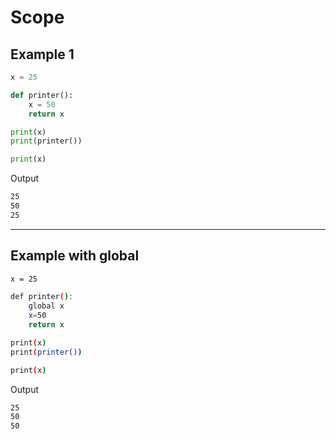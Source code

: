 # Scope

## Example 1

```python
x = 25

def printer():
    x = 50
    return x

print(x)
print(printer())

print(x)
```

Output

```bash
25
50
25
```

---

## Example with global

```bash
x = 25

def printer():
    global x
    x=50
    return x

print(x)
print(printer())

print(x)
```

Output

```bash
25
50
50
```
